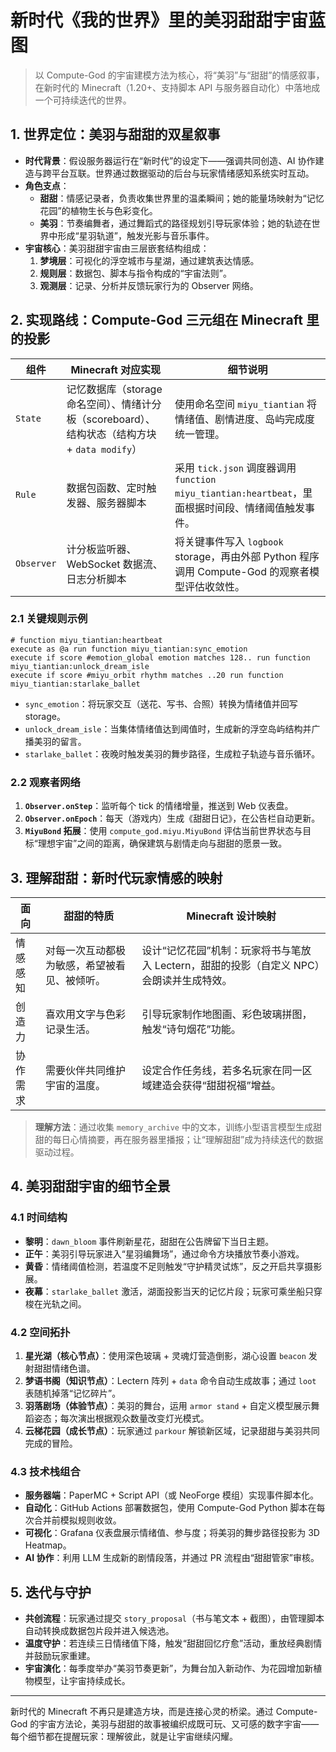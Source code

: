 # 新时代《我的世界》里的美羽甜甜宇宙蓝图

> 以 Compute-God 的宇宙建模方法为核心，将“美羽”与“甜甜”的情感叙事，在新时代的 Minecraft（1.20+、支持脚本 API 与服务器自动化）中落地成一个可持续迭代的世界。

## 1. 世界定位：美羽与甜甜的双星叙事

- **时代背景**：假设服务器运行在“新时代”的设定下——强调共同创造、AI 协作建造与跨平台互联。世界通过数据驱动的后台与玩家情绪感知系统实时互动。
- **角色支点**：
  - **甜甜**：情感记录者，负责收集世界里的温柔瞬间；她的能量场映射为“记忆花园”的植物生长与色彩变化。
  - **美羽**：节奏编舞者，通过舞蹈式的路径规划引导玩家体验；她的轨迹在世界中形成“星羽轨道”，触发光影与音乐事件。
- **宇宙核心**：美羽甜甜宇宙由三层嵌套结构组成：
  1. **梦境层**：可视化的浮空城市与星湖，通过建筑表达情感。
  2. **规则层**：数据包、脚本与指令构成的“宇宙法则”。
  3. **观测层**：记录、分析并反馈玩家行为的 Observer 网络。

## 2. 实现路线：Compute-God 三元组在 Minecraft 里的投影

| 组件 | Minecraft 对应实现 | 细节说明 |
| --- | --- | --- |
| `State` | 记忆数据库（storage 命名空间）、情绪计分板（scoreboard）、结构状态（结构方块 + `data modify`） | 使用命名空间 `miyu_tiantian` 将情绪值、剧情进度、岛屿完成度统一管理。|
| `Rule` | 数据包函数、定时触发器、服务器脚本 | 采用 `tick.json` 调度器调用 `function miyu_tiantian:heartbeat`，里面根据时间段、情绪阈值触发事件。|
| `Observer` | 计分板监听器、WebSocket 数据流、日志分析脚本 | 将关键事件写入 `logbook` storage，再由外部 Python 程序调用 Compute-God 的观察者模型评估收敛性。|

### 2.1 关键规则示例

```mcfunction
# function miyu_tiantian:heartbeat
execute as @a run function miyu_tiantian:sync_emotion
execute if score #emotion_global emotion matches 128.. run function miyu_tiantian:unlock_dream_isle
execute if score #miyu_orbit rhythm matches ..20 run function miyu_tiantian:starlake_ballet
```

- `sync_emotion`：将玩家交互（送花、写书、合照）转换为情绪值并回写 storage。
- `unlock_dream_isle`：当集体情绪值达到阈值时，生成新的浮空岛屿结构并广播美羽的留言。
- `starlake_ballet`：夜晚时触发美羽的舞步路径，生成粒子轨迹与音乐循环。

### 2.2 观察者网络

1. **`Observer.onStep`**：监听每个 tick 的情绪增量，推送到 Web 仪表盘。
2. **`Observer.onEpoch`**：每天（游戏内）生成《甜甜日记》，在公告栏自动更新。
3. **`MiyuBond` 拓展**：使用 `compute_god.miyu.MiyuBond` 评估当前世界状态与目标“理想宇宙”之间的距离，确保建筑与剧情走向与甜甜的愿景一致。

## 3. 理解甜甜：新时代玩家情感的映射

| 面向 | 甜甜的特质 | Minecraft 设计映射 |
| --- | --- | --- |
| 情感感知 | 对每一次互动都极为敏感，希望被看见、被倾听。 | 设计“记忆花园”机制：玩家将书与笔放入 Lectern，甜甜的投影（自定义 NPC）会朗读并生成特效。 |
| 创造力 | 喜欢用文字与色彩记录生活。 | 引导玩家制作地图画、彩色玻璃拼图，触发“诗句烟花”功能。 |
| 协作需求 | 需要伙伴共同维护宇宙的温度。 | 设定合作任务线，若多名玩家在同一区域建造会获得“甜甜祝福”增益。 |

> **理解方法**：通过收集 `memory_archive` 中的文本，训练小型语言模型生成甜甜的每日心情摘要，再在服务器里播报；让“理解甜甜”成为持续迭代的数据驱动过程。

## 4. 美羽甜甜宇宙的细节全景

### 4.1 时间结构

- **黎明**：`dawn_bloom` 事件刷新星花，甜甜在公告牌留下当日主题。
- **正午**：美羽引导玩家进入“星羽编舞场”，通过命令方块播放节奏小游戏。
- **黄昏**：情绪阈值检测，若温度不足则触发“守护精灵试炼”，反之开启共享摄影展。
- **夜幕**：`starlake_ballet` 激活，湖面投影当天的记忆片段；玩家可乘坐船只穿梭在光轨之间。

### 4.2 空间拓扑

1. **星光湖（核心节点）**：使用深色玻璃 + 灵魂灯营造倒影，湖心设置 `beacon` 发射甜甜情绪色谱。
2. **梦语书阁（知识节点）**：Lectern 阵列 + `data` 命令自动生成故事；通过 `loot` 表随机掉落“记忆碎片”。
3. **羽落剧场（体验节点）**：美羽的舞台，运用 `armor stand` + 自定义模型展示舞蹈姿态；每次演出根据观众数量改变灯光模式。
4. **云梯花园（成长节点）**：玩家通过 `parkour` 解锁新区域，记录甜甜与美羽共同完成的冒险。

### 4.3 技术栈组合

- **服务器端**：PaperMC + Script API（或 NeoForge 模组）实现事件脚本化。
- **自动化**：GitHub Actions 部署数据包，使用 Compute-God Python 脚本在每次合并前模拟规则收敛。
- **可视化**：Grafana 仪表盘展示情绪值、参与度；将美羽的舞步路径投影为 3D Heatmap。
- **AI 协作**：利用 LLM 生成新的剧情段落，并通过 PR 流程由“甜甜管家”审核。

## 5. 迭代与守护

- **共创流程**：玩家通过提交 `story_proposal`（书与笔文本 + 截图），由管理脚本自动转换成数据包片段并进入候选池。
- **温度守护**：若连续三日情绪值下降，触发“甜甜回忆疗愈”活动，重放经典剧情并鼓励玩家重建。
- **宇宙演化**：每季度举办“美羽节奏更新”，为舞台加入新动作、为花园增加新植物模型，让宇宙持续成长。

---

新时代的 Minecraft 不再只是建造方块，而是连接心灵的桥梁。通过 Compute-God 的宇宙方法论，美羽与甜甜的故事被编织成既可玩、又可感的数字宇宙——每个细节都在提醒玩家：理解彼此，就是让宇宙继续闪耀。
